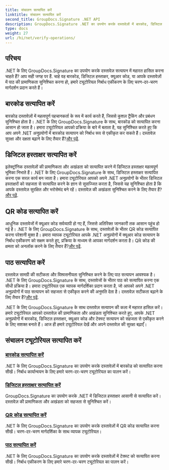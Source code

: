 ```yaml
---
title: संचालन सत्यापित करें
linktitle: संचालन सत्यापित करें
second_title: GroupDocs.Signature .NET API
description: GroupDocs.Signature .NET का उपयोग करके दस्तावेज़ों में बारकोड, डिजिटल हस्ताक्षर, क्यूआर कोड और टेक्स्ट को सत्यापित करना सीखें। निर्बाध एकीकरण के लिए चरण-दर-चरण ट्यूटोरियल।
type: docs
weight: 27
url: /hi/net/verify-operations/
---
```

## परिचय

.NET के लिए GroupDocs.Signature का उपयोग करके दस्तावेज़ सत्यापन में महारत हासिल करना चाहते हैं? आप सही जगह पर हैं. चाहे वह बारकोड, डिजिटल हस्ताक्षर, क्यूआर कोड, या आपके दस्तावेज़ों में पाठ की प्रामाणिकता सुनिश्चित करना हो, हमारे ट्यूटोरियल निर्बाध एकीकरण के लिए चरण-दर-चरण मार्गदर्शन प्रदान करते हैं।

## बारकोड सत्यापित करें
 बारकोड दस्तावेज़ों में महत्वपूर्ण पहचानकर्ता के रूप में कार्य करते हैं, जिससे कुशल ट्रैकिंग और प्रबंधन सुनिश्चित होता है। .NET के लिए GroupDocs.Signature के साथ, बारकोड को सत्यापित करना आसान हो जाता है। हमारा ट्यूटोरियल आपको प्रक्रिया के बारे में बताता है, यह सुनिश्चित करते हुए कि आप अपने .NET अनुप्रयोगों में बारकोड सत्यापन को निर्बाध रूप से एकीकृत कर सकते हैं। दस्तावेज़ सुरक्षा और दक्षता बढ़ाने के लिए तैयार हैं?[और पढ़ें](./verify-barcode/).

## डिजिटल हस्ताक्षर सत्यापित करें
इलेक्ट्रॉनिक दस्तावेज़ों की प्रामाणिकता और अखंडता को सत्यापित करने में डिजिटल हस्ताक्षर महत्वपूर्ण भूमिका निभाते हैं। .NET के लिए GroupDocs.Signature के साथ, डिजिटल हस्ताक्षर सत्यापित करना एक सरल कार्य बन जाता है। हमारा ट्यूटोरियल आपको अपने .NET अनुप्रयोगों के भीतर डिजिटल हस्ताक्षरों को सहजता से सत्यापित करने के ज्ञान से सुसज्जित करता है, जिससे यह सुनिश्चित होता है कि आपके दस्तावेज़ सुरक्षित और भरोसेमंद बने रहें। दस्तावेज़ की अखंडता सुनिश्चित करने के लिए तैयार हैं?[और पढ़ें](./verify-digital/).

## QR कोड सत्यापित करें
 आधुनिक दस्तावेजों में क्यूआर कोड सर्वव्यापी हो गए हैं, जिससे अतिरिक्त जानकारी तक आसान पहुंच हो गई है। .NET के लिए GroupDocs.Signature के साथ, दस्तावेज़ों के भीतर QR कोड सत्यापित करना परेशानी मुक्त है। हमारा व्यापक ट्यूटोरियल आपके .NET अनुप्रयोगों में क्यूआर कोड सत्यापन के निर्बाध एकीकरण को सक्षम करते हुए, प्रक्रिया के माध्यम से आपका मार्गदर्शन करता है। QR कोड की क्षमता को अनलॉक करने के लिए तैयार हैं?[और पढ़ें](./verify-qr-code/).

## पाठ सत्यापित करें
दस्तावेज़ सामग्री की सटीकता और विश्वसनीयता सुनिश्चित करने के लिए पाठ सत्यापन आवश्यक है। .NET के लिए GroupDocs.Signature के साथ, दस्तावेजों के भीतर पाठ को सत्यापित करना एक सीधी प्रक्रिया है। हमारा ट्यूटोरियल एक व्यापक मार्गदर्शिका प्रदान करता है, जो आपको अपने .NET अनुप्रयोगों में पाठ सत्यापन को सहजता से एकीकृत करने की अनुमति देता है। दस्तावेज़ सटीकता बढ़ाने के लिए तैयार हैं?[और पढ़ें](./verify-text/).

.NET के लिए GroupDocs.Signature के साथ दस्तावेज़ सत्यापन की कला में महारत हासिल करें। हमारे ट्यूटोरियल आपको दस्तावेज़ की प्रामाणिकता और अखंडता सुनिश्चित करते हुए, आपके .NET अनुप्रयोगों में बारकोड, डिजिटल हस्ताक्षर, क्यूआर कोड और टेक्स्ट सत्यापन को सहजता से एकीकृत करने के लिए सशक्त बनाते हैं। आज ही हमारे ट्यूटोरियल देखें और अपने दस्तावेज़ की सुरक्षा बढ़ाएँ।
## संचालन ट्यूटोरियल सत्यापित करें
### [बारकोड सत्यापित करें](./verify-barcode/)
.NET के लिए GroupDocs.Signature का उपयोग करके दस्तावेज़ों में बारकोड को सत्यापित करना सीखें। निर्बाध कार्यान्वयन के लिए हमारे चरण-दर-चरण ट्यूटोरियल का पालन करें।
### [डिजिटल हस्ताक्षर सत्यापित करें](./verify-digital/)
GroupDocs.Signature का उपयोग करके .NET में डिजिटल हस्ताक्षर आसानी से सत्यापित करें। दस्तावेज़ की प्रामाणिकता और अखंडता को सहजता से सुनिश्चित करें।
### [QR कोड सत्यापित करें](./verify-qr-code/)
.NET के लिए GroupDocs.Signature का उपयोग करके दस्तावेज़ों में QR कोड सत्यापित करना सीखें। चरण-दर-चरण मार्गदर्शिका के साथ व्यापक ट्यूटोरियल।
### [पाठ सत्यापित करें](./verify-text/)
.NET के लिए GroupDocs.Signature का उपयोग करके दस्तावेज़ों में टेक्स्ट को सत्यापित करना सीखें। निर्बाध एकीकरण के लिए हमारे चरण-दर-चरण ट्यूटोरियल का पालन करें।